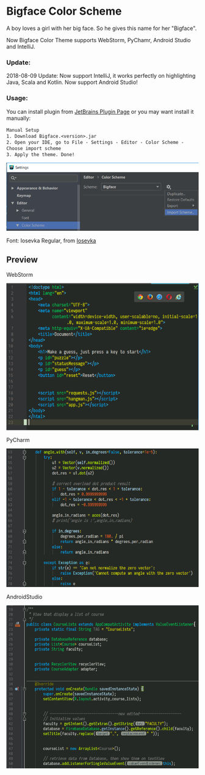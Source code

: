 # Bigface Color Scheme

A boy loves a girl with her big face. So he gives this name for her "Bigface".

Now Bigface Color Theme supports WebStorm, PyChamr, Android Studio and IntelliJ.

### Update:

2018-08-09 Update:
Now support IntelliJ, it works perfectly on highlighting Java, Scala and Kotlin.
Now support Android Studio!

### Usage:
You can install plugin from [JetBrains Plugin Page](https://plugins.jetbrains.com/plugin/10988-bigface-color-scheme) or you may want install it manually:

```
Manual Setup
1. Download Bigface.<version>.jar 
2. Open your IDE, go to File - Settings - Editor - Color Scheme - Choose import scheme 
3. Apply the theme. Done!
```
![alt text](https://github.com/gjuoun/Bigface_Color_Theme_jetbrains/blob/master/img/instruction.png?raw=true "instruction")

Font: Iosevka Regular, from [Iosevka](https://github.com/be5invis/Iosevka)

## Preview
WebStorm 

![alt text](https://github.com/gjuoun/Bigface_Color_Theme_jetbrains/blob/master/img/webstorm.png?raw=true "WebStorm")

PyCharm

![alt text](https://github.com/gjuoun/Bigface_Color_Theme_jetbrains/blob/master/img/pycharm.png?raw=true "PyCharm")

AndroidStudio

![alt text](https://github.com/gjuoun/Bigface_Color_Theme_jetbrains/blob/master/img/androidstudio.png?raw=true "AndroidStudio")


